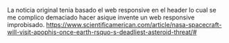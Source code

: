 La noticia original tenia basado el web responsive en el header lo cual se me complico demaciado hacer asique invente un web responsive improbisado.
https://www.scientificamerican.com/article/nasa-spacecraft-will-visit-apophis-once-earth-rsquo-s-deadliest-asteroid-threat/#


